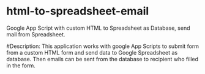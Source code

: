 # html-to-spreadsheet-email
Google App Script with custom HTML to Spreadsheet as Database, send mail from Spreadsheet.

#Description:
This application works with google App Scripts to submit form from a custom HTML form  and send data to Google Spreadsheet as database. 
Then emails can be sent from the database to recipient who filled in the form.
